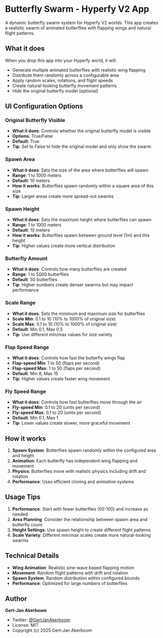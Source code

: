 # Butterfly Swarm - Hyperfy V2 App

A dynamic butterfly swarm system for Hyperfy V2 worlds. This app creates a realistic swarm of animated butterflies with flapping wings and natural flight patterns.

## What it does

When you drop this app into your Hyperfy world, it will:
- Generate multiple animated butterflies with realistic wing flapping
- Distribute them randomly across a configurable area
- Apply random scales, rotations, and flight speeds
- Create natural-looking butterfly movement patterns
- Hide the original butterfly model (optional)


## UI Configuration Options

### Original Butterfly Visible
- **What it does**: Controls whether the original butterfly model is visible
- **Options**: True/False
- **Default**: True
- **Tip**: Set to False to hide the original model and only show the swarm

### Spawn Area
- **What it does**: Sets the size of the area where butterflies will spawn
- **Range**: 1 to 1000 meters
- **Default**: 10 meters
- **How it works**: Butterflies spawn randomly within a square area of this size
- **Tip**: Larger areas create more spread-out swarms

### Spawn Height
- **What it does**: Sets the maximum height where butterflies can spawn
- **Range**: 1 to 1000 meters
- **Default**: 10 meters
- **How it works**: Butterflies spawn between ground level (1m) and this height
- **Tip**: Higher values create more vertical distribution

### Butterfly Amount
- **What it does**: Controls how many butterflies are created
- **Range**: 1 to 5000 butterflies
- **Default**: 50 butterflies
- **Tip**: Higher numbers create denser swarms but may impact performance

### Scale Range
- **What it does**: Sets the minimum and maximum size for butterflies
- **Scale Min**: 0.1 to 10 (10% to 1000% of original size)
- **Scale Max**: 0.1 to 10 (10% to 1000% of original size)
- **Default**: Min 0.1, Max 0.5
- **Tip**: Use different min/max values for size variety

### Flap Speed Range
- **What it does**: Controls how fast the butterfly wings flap
- **Flap-speed Min**: 1 to 50 (flaps per second)
- **Flap-speed Max**: 1 to 50 (flaps per second)
- **Default**: Min 8, Max 15
- **Tip**: Higher values create faster wing movement

### Fly Speed Range
- **What it does**: Controls how fast butterflies move through the air
- **Fly-speed Min**: 0.1 to 20 (units per second)
- **Fly-speed Max**: 0.1 to 20 (units per second)
- **Default**: Min 0.1, Max 1
- **Tip**: Lower values create slower, more graceful movement

## How it works

1. **Spawn System**: Butterflies spawn randomly within the configured area and height
2. **Animation**: Each butterfly has independent wing flapping and movement
3. **Physics**: Butterflies move with realistic physics including drift and rotation
4. **Performance**: Uses efficient cloning and animation systems

## Usage Tips

1. **Performance**: Start with fewer butterflies (50-100) and increase as needed
2. **Area Planning**: Consider the relationship between spawn area and butterfly count
3. **Height Settings**: Use spawn height to create different flight patterns
4. **Scale Variety**: Different min/max scales create more natural-looking swarms

## Technical Details

- **Wing Animation**: Realistic sine-wave based flapping motion
- **Movement**: Random flight patterns with drift and rotation
- **Spawn System**: Random distribution within configured bounds
- **Performance**: Optimized for large numbers of butterflies

## Author

**Gert-Jan Akerboom**
- Twitter: [@GertJanAkerboom](https://x.com/GertJanAkerboom)
- License: MIT
- Copyright (c) 2025 Gert-Jan Akerboom 
